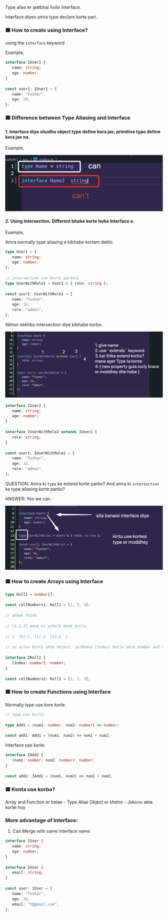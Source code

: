 Type alias er jaatbhai hoilo Interface.

Interface diyeo amra type declare korte pari.

### 🟪 How to create using Interface?

using the `interface` keyword

Example,

```ts
interface IUser1 {
   name: string;
   age: number;
}

const user1: IUser1 = {
   name: "Tushar",
   age: 20,
};
```

### 🟪 Difference between Type Aliasing and Interface

#### 1. Interface diye shudhu object type define kora jae, primitive type define kora jae na.

Example,

![alt text](image-3.png)

#### 2. Using intersection. Different bhabe korte hobe Interface e.

Example,

Amra normally type aliasing e kibhabe kortam dekhi:

```ts
type User1 = {
   name: string;
   age: number;
};

// intersection use korte partesi
type UserWithRole1 = User1 & { role: string };

const user1: UserWithRole1 = {
   name: "Tushar",
   age: 16,
   role: "admin",
};
```

Akhon dekhbo intersection diye kibhabe korbo.

![alt text](image-4.png)

```ts
interface IUser2 {
   name: string;
   age: number;
}

interface IUserWithRole2 extends IUser2 {
   role: string;
}

const user1: IUserWithRole2 = {
   name: "Tushar",
   age: 16,
   role: "admin",
};
```

QUESTION: Amra ki `type` ke extend korte parbo? And amra ki `intersection` ke type aliasing korte parbo?

ANSWER: Yes we can.

![alt text](image-5.png)

### 🟪 How to create Arrays using Interface

```ts
type Roll1 = number[];

const rollNumbers1: Roll1 = [1, 2, 3];

// akhon think:

// [1,2,3] mane ki ashole mane hoilo,

// {  [0]:1, [1]:2, [2]:2  }

// so aitao kintu akta object, jeikhane [index] hoilo akta number and tar value o akta number

interface IRoll2 {
   [index: number]: number;
}

const rollNumbers2: Roll2 = [1, 2, 3];
```

### 🟪 How to create Functions using Interface

Normally type use kore korle:

```ts
// type use korle:

type Add1 = (num1: number, num2: number) => number;

const add1: Add1 = (num1, num2) => num1 + num2;
```

Interface use korle:

```ts
interface IAdd2 {
   (num1: number, num2: number): number;
}

const add2: IAdd2 = (num1, num2) => num1 + num2;
```

### 🟪 Konta use korbo?

Array and Function er belae - Type Alias
Object er khetre - Jekono akta korlei hoy

### More advantage of Interface:

1. Can Merge with same interface name

```ts
interface IUser {
   name: string;
   age: number;
}

interface IUser {
   email: string;
}

const user: IUser = {
   name: "Tushar",
   age: 16,
   email: "t@gmail.com",
};
```
